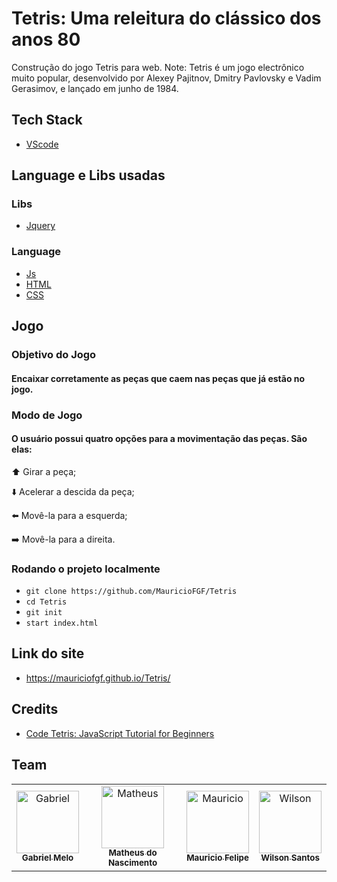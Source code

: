 # Tetris: Uma releitura do clássico dos anos 80

Construção do jogo Tetris para web.
Note: Tetris é um jogo electrônico muito popular, desenvolvido por Alexey Pajitnov, Dmitry Pavlovsky e Vadim Gerasimov, e lançado em junho de 1984.

## Tech Stack
- [VScode](https://code.visualstudio.com/)

## Language e Libs usadas
### Libs
- [Jquery](https://jquery.com/)
### Language
- [Js](https://www.javascript.com/)
- [HTML](https://html.com/)
- [CSS](https://www.w3.org/Style/CSS/Overview.en.html)

## Jogo
### Objetivo do Jogo
#### Encaixar corretamente as peças que caem nas peças que já estão no jogo.
### Modo de Jogo
#### O usuário possui quatro opções para a movimentação das peças. São elas:
⬆️ Girar a peça;

⬇️ Acelerar a descida da peça;

⬅️ Movê-la para a esquerda;

➡️ Movê-la para a direita.

### Rodando o projeto localmente
- `git clone https://github.com/MauricioFGF/Tetris`
- `cd Tetris`
- `git init`
- `start index.html`

## Link do site
- https://mauriciofgf.github.io/Tetris/


## Credits
- [Code Tetris: JavaScript Tutorial for Beginners](https://www.youtube.com/watch?v=rAUn1Lom6dw&ab_channel=freeCodeCamp.org)

## Team
<!-- ALL-CONTRIBUTORS-LIST:START - Do not remove or modify this section -->
<!-- prettier-ignore -->
<table>
  <tr>
    <td align="center"><a href="https://github.com/gabrielgomesml"><img src="https://i.imgur.com/zOCjv53.jpeg" width="100px;" alt="Gabriel"/><br /><sub><b>Gabriel Melo</b></sub></a><br/>  
    <td align="center"><a href="https://github.com/mna2"><img src="https://i.imgur.com/GdN832m.jpg" width="100px;" alt="Matheus"/><br /><sub><b>Matheus do Nascimento</b></sub></a><br/>
     <td align="center"><a href="https://github.com/MauricioFGF"><img src="https://i.imgur.com/crcg9Sz.jpeg" width="100px;" alt="Mauricio"/><br /><sub><b>Mauricio Felipe</b></sub></a><br/>  
    <td align="center"><a href="https://github.com/wilsonwagner"><img src="https://i.imgur.com/SgHPuw2.jpg" width="100px;" alt="Wilson"/><br /><sub><b>Wilson Santos</b></sub></a>
  </tr>
</table>

<!-- ALL-CONTRIBUTORS-LIST:END -->




